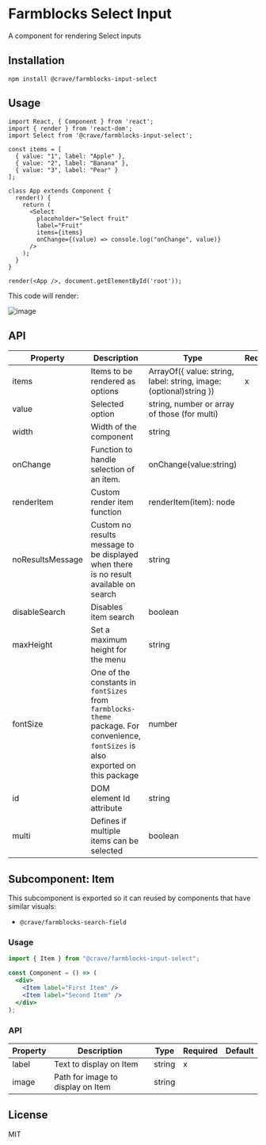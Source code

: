 # Farmblocks Select Input

A component for rendering Select inputs

## Installation

```
npm install @crave/farmblocks-input-select
```

## Usage

```
import React, { Component } from 'react';
import { render } from 'react-dom';
import Select from '@crave/farmblocks-input-select';

const items = [
  { value: "1", label: "Apple" },
  { value: "2", label: "Banana" },
  { value: "3", label: "Pear" }
];

class App extends Component {
  render() {
    return (
      <Select
        placeholder="Select fruit"
        label="Fruit"
        items={items}
        onChange={(value) => console.log("onChange", value)}
      />
    );
  }
}

render(<App />, document.getElementById('root'));
```

This code will render:

![image](https://user-images.githubusercontent.com/17936244/35926509-785b6fd0-0c0f-11e8-8d3f-b1c44917f108.png)

## API

| Property         | Description                                                                                                                        | Type                                                               | Required | Default     |
| ---------------- | ---------------------------------------------------------------------------------------------------------------------------------- | ------------------------------------------------------------------ | -------- | ----------- |
| items            | Items to be rendered as options                                                                                                    | ArrayOf({ value: string, label: string, image: (optional)string }) | x        |             |
| value            | Selected option                                                                                                                    | string, number or array of those (for multi)                       |          |             |
| width            | Width of the component                                                                                                             | string                                                             |          | 200px       |
| onChange         | Function to handle selection of an item.                                                                                           | onChange(value:string)                                             |          | () => false |
| renderItem       | Custom render item function                                                                                                        | renderItem(item): node                                             |          |             |
| noResultsMessage | Custom no results message to be displayed when there is no result available on search                                              | string                                                             |          |             |
| disableSearch    | Disables item search                                                                                                               | boolean                                                            |          | false       |
| maxHeight        | Set a maximum height for the menu                                                                                                  | string                                                             |          |             |
| fontSize         | One of the constants in `fontSizes` from `farmblocks-theme` package. For convenience, `fontSizes` is also exported on this package | number                                                             |          |             |
| id               | DOM element Id attribute                                                                                                           | string                                                             |          |             |
| multi            | Defines if multiple items can be selected                                                                                          | boolean                                                            |          | false       |

## Subcomponent: Item

This subcomponent is exported so it can reused by components that have similar
visuals:

- `@crave/farmblocks-search-field`

### Usage

```jsx
import { Item } from "@crave/farmblocks-input-select";

const Component = () => (
  <div>
    <Item label="First Item" />
    <Item label="Second Item" />
  </div>
);
```

### API

| Property | Description                       | Type   | Required | Default |
| -------- | --------------------------------- | ------ | -------- | ------- |
| label    | Text to display on Item           | string | x        |         |
| image    | Path for image to display on Item | string |          |         |

## License

MIT
